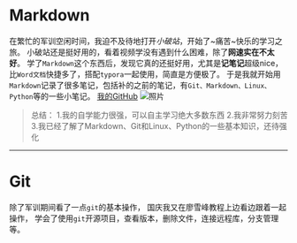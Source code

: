 # Markdown

在繁忙的军训空闲时间，我迫不及待地打开*小破站*，开始了~痛苦~快乐的学习之旅。
小破站还是挺好用的，看着视频学没有遇到什么困难，除了**网速实在不太好**。
学了`Markdown`这个东西后，发现它真的还挺好用，尤其是**记笔记**超级nice，比`Word文档`快捷多了，搭配`typora`一起使用，简直是方便极了。
于是我就开始用`Markdown`记录了很多笔记，包括补的之前的笔记，有`Git、Markdown、Linux、Python`等的一些小笔记。
[我的GitHub](https://github.com/CircleCircleZero/test..git)
![照片](C:\Users\86157\Desktop\no.2\学习使我快乐\学习使我快乐.jpg)

>总结：
>1.我的自学能力很强，可以自主学习绝大多数东西
>2.我非常努力刻苦
>3.我已经了解了Markdown、Git和Linux、Python的一些基本知识，还待强化

***

# Git

除了军训期间看了一点`git`的基本操作，
国庆我又在廖雪峰教程上边看边跟着一起操作，
学会了使用`git`开源项目，查看版本，删除文件，连接远程库，分支管理等。
